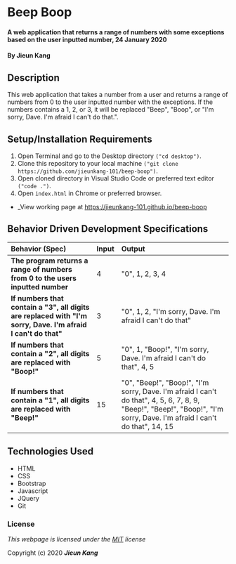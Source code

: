# Beep Boop

#### A web application that returns a range of numbers with some exceptions based on the user inputted number, 24 January 2020

#### By **Jieun Kang**

## Description

This web application that takes a number from a user and returns a range of numbers from 0 to the user inputted number with the exceptions. If the numbers contains a 1, 2, or 3, it will be replaced "Beep", "Boop", or "I'm sorry, Dave. I'm afraid I can't do that.". 

## Setup/Installation Requirements

1. Open Terminal and go to the Desktop directory `("cd desktop")`.
2. Clone this repository to your local machine `("git clone https://github.com/jieunkang-101/beep-boop")`.
3. Open cloned directory in Visual Studio Code or preferred text editor `("code .")`.
4. Open `index.html` in Chrome or preferred browser.
* _View working page at https://jieunkang-101.github.io/beep-boop

## Behavior Driven Development Specifications

| Behavior (Spec)                 | Input    | Output|
| :------------------------------ | :------- | :---- |
| **The program returns a range of numbers from 0 to the users inputted number** | 4 | "0", 1, 2, 3, 4 |
| **If numbers that contain a "3", all digits are replaced with "I'm sorry, Dave. I'm afraid I can't do that"** | 3 | "0", 1, 2, "I'm sorry, Dave. I'm afraid I can't do that" |
| **If numbers that contain a "2", all digits are replaced with "Boop!"** | 5 | "0", 1, "Boop!", "I'm sorry, Dave. I'm afraid I can't do that", 4, 5 |
| **If numbers that contain a "1", all digits are replaced with "Beep!"** | 15 | "0", "Beep!", "Boop!", "I'm sorry, Dave. I'm afraid I can't do that", 4, 5, 6, 7, 8, 9, "Beep!", "Beep!", "Boop!", "I'm sorry, Dave. I'm afraid I can't do that", 14, 15 |

## Technologies Used

* HTML
* CSS
* Bootstrap
* Javascript
* JQuery
* Git

### License

*This webpage is licensed under the [MIT](https://en.wikipedia.org/wiki/MIT_License) license*

Copyright (c) 2020 **_Jieun Kang_**
